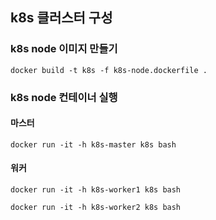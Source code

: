 ## k8s 클러스터 구성



### k8s node 이미지 만들기

```docker build -t k8s -f k8s-node.dockerfile .```

### k8s node 컨테이너 실행



#### 마스터

```docker run -it -h k8s-master k8s bash```



#### 워커

```docker run -it -h k8s-worker1 k8s bash```

```docker run -it -h k8s-worker2 k8s bash```

